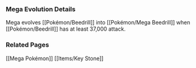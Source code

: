 ### Mega Evolution Details
Mega evolves [[Pokémon/Beedrill]] into [[Pokémon/Mega Beedrill]] when [[Pokémon/Beedrill]] has at least 37,000 attack.

### Related Pages
[[Mega Pokémon]]
[[Items/Key Stone]]
